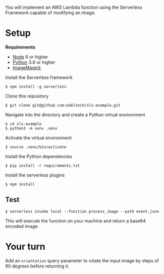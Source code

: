 You will implement an AWS Lambda function using the Serverless Framework capable of modifying an image.


# Setup

**Requirements**

- [Node](https://nodejs.org/en/download/) 6 or higher
- [Python](https://www.python.org/downloads/) 3.6 or higher
- [ImageMagick](https://imagemagick.org/script/download.php)


Install the Serverless framework

	$ npm install -g serverless

Clone this repository

	$ git clone git@github.com:edeltech/sls-example.git

Navigate into the directory and create a Python virtual environment

	$ cd sls-example
	$ python3 -m venv .venv

Activate the virtual environment

	$ source .venv/bin/activate

Install the Python dependencies

	$ pip install -r requirements.txt

Install the serverless plugins

	$ npm install

## Test

	$ serverless invoke local --function process_image --path event.json

This will execute the function on your machine and return a base64 encoded image.


# Your turn

Add an `orientation` query parameter to rotate the input image by steps of 90 degrees before returning it.

